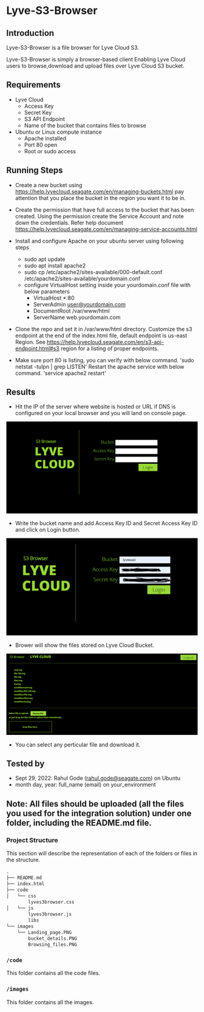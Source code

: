 # Lyve-S3-Browser

## Introduction
Lyve-S3-Browser is a file browser for Lyve Cloud S3.
 
Lyve-S3-Browser is simply a browser-based client
Enabling Lyve Cloud users to browse,download and upload files over Lyve Cloud S3 bucket.


## Requirements
* Lyve Cloud
  * Access Key
  * Secret Key
  * S3 API Endpoint
  * Name of the bucket that contains files to browse
* Ubuntu or Linux compute instance
  * Apache installed
  * Port 80 open
  * Root or sudo access

## Running Steps
 - Create a new bucket using https://help.lyvecloud.seagate.com/en/managing-buckets.html
   pay attention that you place the bucket in the region you want it to be in.

 - Create the permission that have full access to the bucket that has been created.
   Using the permission create the Service Account and note down the credentials.
   Refer help document https://help.lyvecloud.seagate.com/en/managing-service-accounts.html

 - Install and configure Apache on your ubuntu server using following steps
   - sudo apt update
   - sudo apt install apache2
   - sudo cp /etc/apache2/sites-available/000-default.conf /etc/apache2/sites-available/yourdomain.conf
   - configure VirtualHost setting inside your yourdomain.conf file with below parameters
     - VirtualHost *:80
     - ServerAdmin user@yourdomain.com
     - DocumentRoot /var/www/html
     - ServerName web.yourdomain.com

 - Clone the repo and set it in /var/www/html directory.
   Customize the s3 endpoint at the end of the index.html file, default endpoint is us-east Region.
   See https://help.lyvecloud.seagate.com/en/s3-api-endpoint.html#s3 region for a listing of proper endpoints.

 - Make sure port 80 is listing, you can verify with below command.
	'sudo netstat -tulpn | grep LISTEN'
   Restart the apache service with below command.
        'service apache2 restart'


## Results 
 - Hit the IP of the server where website is hosted or URL if DNS is configured on your local browser and you will land on console page.
<p style="text-align:left"><img alt="Console page" src="images/Landing_page.PNG" width="600"/></p>

 - Write the bucket name and add Access Key ID and Secret Access Key ID and click on Login button.
<p style="text-align:left"><img alt="Enter the details" src="images/bucket_details.PNG" width="600"/></p>

 - Brower will show the files stored on Lyve Cloud Bucket.
<p style="text-align:left"><img alt="Browse the Files" src="images/Browsing_files.PNG" width="600"/></p>

 - You can select any perticular file and download it.


## Tested by
* Sept 29, 2022: Rahul Gode (rahul.gode@seagate.com) on Ubuntu
* month day, year: full_name (email) on your_environment

## **Note:** All files should be uploaded (all the files you used for the integration solution) under one folder, including the README.md file. 
### Project Structure

This section will describe the representation of each of the folders or files in the structure.
```
.
├── README.md
├── index.html
├── code
│   └── css
        lyves3browser.css
│   └── js
        lyves3browser.js
        libs
└── images
    └── Landing_page.PNG
        bucket_details.PNG
        Browsing_files.PNG
```

### `/code`
This folder contains all the code files.

### `/images`
This folder contains all the images.
